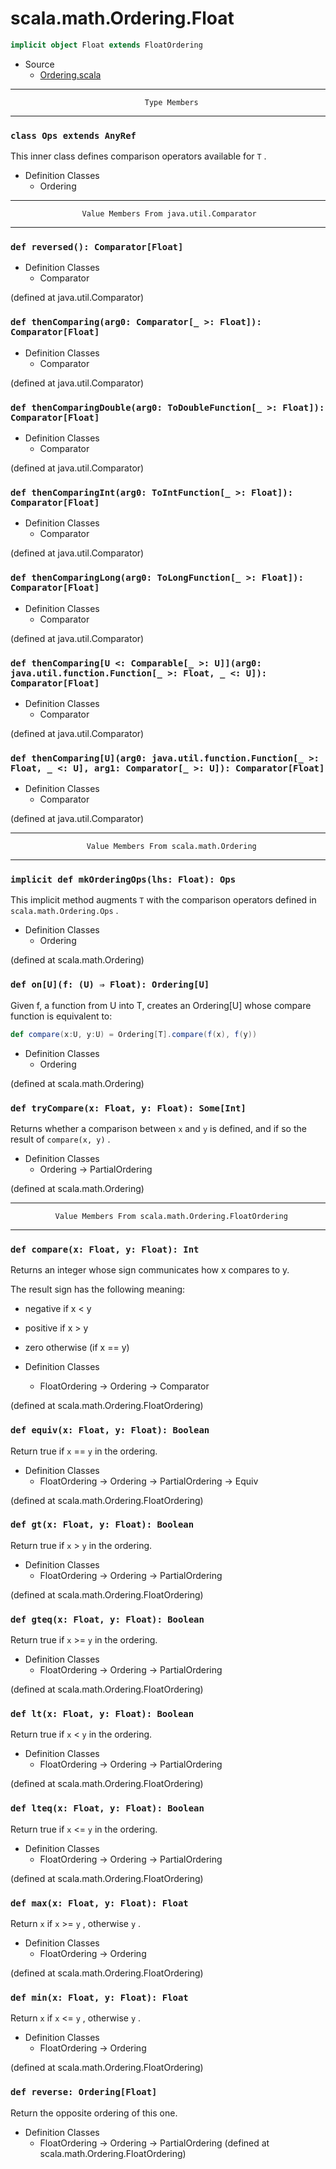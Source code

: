 
#                          scala.math.Ordering.Float                          #

```scala
implicit object Float extends FloatOrdering
```

* Source
  * [Ordering.scala](https://github.com/scala/scala/tree/6d09a1ba5f/src/library/scala/math/Ordering.scala#L1)


--------------------------------------------------------------------------------
                                  Type Members
--------------------------------------------------------------------------------


### `class Ops extends AnyRef`                                               ###

This inner class defines comparison operators available for `T` .

* Definition Classes
  * Ordering


--------------------------------------------------------------------------------
                    Value Members From java.util.Comparator
--------------------------------------------------------------------------------


### `def reversed(): Comparator[Float]`                                      ###

* Definition Classes
  * Comparator

(defined at java.util.Comparator)


### `def thenComparing(arg0: Comparator[_ >: Float]): Comparator[Float]`     ###

* Definition Classes
  * Comparator

(defined at java.util.Comparator)


### `def thenComparingDouble(arg0: ToDoubleFunction[_ >: Float]): Comparator[Float]` ###

* Definition Classes
  * Comparator

(defined at java.util.Comparator)


### `def thenComparingInt(arg0: ToIntFunction[_ >: Float]): Comparator[Float]` ###

* Definition Classes
  * Comparator

(defined at java.util.Comparator)


### `def thenComparingLong(arg0: ToLongFunction[_ >: Float]): Comparator[Float]` ###

* Definition Classes
  * Comparator

(defined at java.util.Comparator)


### `def thenComparing[U <: Comparable[_ >: U]](arg0: java.util.function.Function[_ >: Float, _ <: U]): Comparator[Float]` ###

* Definition Classes
  * Comparator

(defined at java.util.Comparator)


### `def thenComparing[U](arg0: java.util.function.Function[_ >: Float, _ <: U], arg1: Comparator[_ >: U]): Comparator[Float]` ###

* Definition Classes
  * Comparator

(defined at java.util.Comparator)


--------------------------------------------------------------------------------
                     Value Members From scala.math.Ordering
--------------------------------------------------------------------------------


### `implicit def mkOrderingOps(lhs: Float): Ops`                            ###

This implicit method augments `T` with the comparison operators defined in
 `scala.math.Ordering.Ops` .

* Definition Classes
  * Ordering

(defined at scala.math.Ordering)


### `def on[U](f: (U) ⇒ Float): Ordering[U]`                                 ###

Given f, a function from U into T, creates an Ordering[U] whose compare function
is equivalent to:

```scala
def compare(x:U, y:U) = Ordering[T].compare(f(x), f(y))
```

* Definition Classes
  * Ordering

(defined at scala.math.Ordering)


### `def tryCompare(x: Float, y: Float): Some[Int]`                          ###

Returns whether a comparison between `x` and `y` is defined, and if so the
result of `compare(x, y)` .

* Definition Classes
  * Ordering → PartialOrdering

(defined at scala.math.Ordering)


--------------------------------------------------------------------------------
              Value Members From scala.math.Ordering.FloatOrdering
--------------------------------------------------------------------------------


### `def compare(x: Float, y: Float): Int`                                   ###

Returns an integer whose sign communicates how x compares to y.

The result sign has the following meaning:

* negative if x < y
* positive if x > y
* zero otherwise (if x == y)

* Definition Classes
  * FloatOrdering → Ordering → Comparator

(defined at scala.math.Ordering.FloatOrdering)


### `def equiv(x: Float, y: Float): Boolean`                                 ###

Return true if `x` == `y` in the ordering.

* Definition Classes
  * FloatOrdering → Ordering → PartialOrdering → Equiv

(defined at scala.math.Ordering.FloatOrdering)


### `def gt(x: Float, y: Float): Boolean`                                    ###

Return true if `x` > `y` in the ordering.

* Definition Classes
  * FloatOrdering → Ordering → PartialOrdering

(defined at scala.math.Ordering.FloatOrdering)


### `def gteq(x: Float, y: Float): Boolean`                                  ###

Return true if `x` >= `y` in the ordering.

* Definition Classes
  * FloatOrdering → Ordering → PartialOrdering

(defined at scala.math.Ordering.FloatOrdering)


### `def lt(x: Float, y: Float): Boolean`                                    ###

Return true if `x` < `y` in the ordering.

* Definition Classes
  * FloatOrdering → Ordering → PartialOrdering

(defined at scala.math.Ordering.FloatOrdering)


### `def lteq(x: Float, y: Float): Boolean`                                  ###

Return true if `x` <= `y` in the ordering.

* Definition Classes
  * FloatOrdering → Ordering → PartialOrdering

(defined at scala.math.Ordering.FloatOrdering)


### `def max(x: Float, y: Float): Float`                                     ###

Return `x` if `x` >= `y` , otherwise `y` .

* Definition Classes
  * FloatOrdering → Ordering

(defined at scala.math.Ordering.FloatOrdering)


### `def min(x: Float, y: Float): Float`                                     ###

Return `x` if `x` <= `y` , otherwise `y` .

* Definition Classes
  * FloatOrdering → Ordering

(defined at scala.math.Ordering.FloatOrdering)


### `def reverse: Ordering[Float]`                                           ###

Return the opposite ordering of this one.

* Definition Classes
  * FloatOrdering → Ordering → PartialOrdering
(defined at scala.math.Ordering.FloatOrdering)

